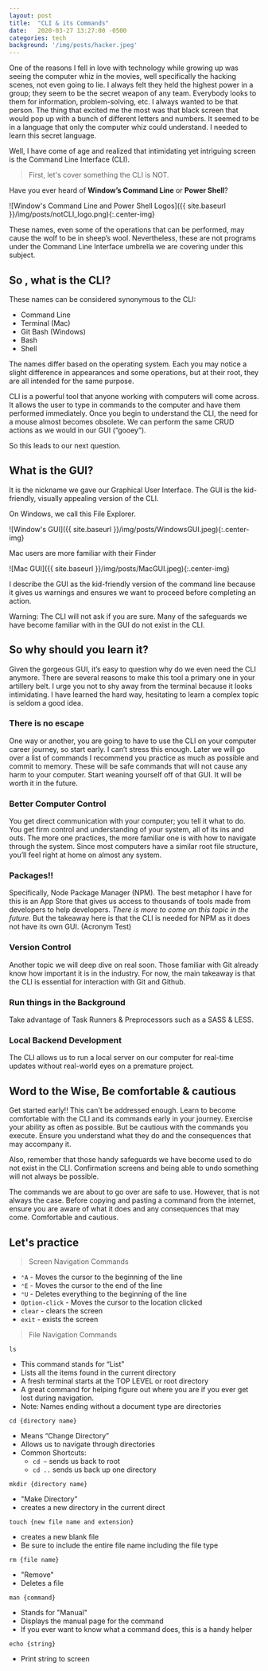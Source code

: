 ```yaml
---
layout: post
title:  "CLI & its Commands"
date:   2020-03-27 13:27:00 -0500
categories: tech
background: '/img/posts/hacker.jpeg'
---
```


One of the reasons I fell in love with technology while growing up was seeing the computer whiz in the movies, well specifically the hacking scenes, not even going to lie. I always felt they held the highest power in a group; they seem to be the secret weapon of any team. Everybody looks to them for information, problem-solving, etc. I always wanted to be that person. The thing that excited me the most was that black screen that would pop up with a bunch of different letters and numbers. It seemed to be in a language that only the computer whiz could understand. I needed to learn this secret language.

Well, I have come of age and realized that intimidating yet intriguing screen is the Command Line Interface (CLI).

> First, let's cover something the CLI is NOT.

Have you ever heard of __Window’s Command Line__ or __Power Shell__?

![Window's Command Line and Power Shell Logos]({{ site.baseurl }}/img/posts/notCLI_logo.png){:.center-img}

These names, even some of the operations that can be performed, may cause the wolf to be in sheep’s wool. Nevertheless, these are not programs under the Command Line Interface umbrella we are covering under this subject.

## So , what is the CLI?

These names can be considered synonymous to the CLI:
- Command Line
- Terminal (Mac)
- Git Bash (Windows)
- Bash
- Shell

The names differ based on the operating system. Each you may notice a slight difference in appearances and some operations, but at their root, they are all intended for the same purpose.

CLI is a powerful tool that anyone working with computers will come across. It allows the user to type in commands to the computer and have them performed immediately.  Once you begin to understand the CLI, the need for a mouse almost becomes obsolete. We can perform the same CRUD actions as we would in our GUI (“gooey”).

So this leads to our next question.

## What is the GUI?

It is the nickname we gave our Graphical User Interface. The GUI is the kid-friendly, visually appealing version of the CLI.

On Windows, we call this File Explorer.

![Window's GUI]({{ site.baseurl }}/img/posts/WindowsGUI.jpeg){:.center-img}

Mac users are more familiar with their Finder

![Mac GUI]({{ site.baseurl }}/img/posts/MacGUI.jpeg){:.center-img}

I describe the GUI as the kid-friendly version of the command line because it gives us warnings and ensures we want to proceed before completing an action. 

Warning: The CLI will not ask if you are sure. Many of the safeguards we have become familiar with in the GUI do not exist in the CLI.

## So why should you learn it?

Given the gorgeous GUI, it’s easy to question why do we even need the CLI anymore. There are several reasons to make this tool a primary one in your artillery belt. I urge you not to shy away from the terminal because it looks intimidating. I have learned the hard way, hesitating to learn a complex topic is seldom a good idea.

### There is no escape

One way or another, you are going to have to use the CLI on your computer career journey, so start early. I can’t stress this enough. Later we will go over a list of commands I recommend you practice as much as possible and commit to memory. These will be safe commands that will not cause any harm to your computer. Start weaning yourself off of that GUI. It will be worth it in the future.

### Better Computer Control

You get direct communication with your computer; you tell it what to do. You get firm control and understanding of your system, all of its ins and outs.  The more one practices, the more familiar one is with how to navigate through the system. Since most computers have a similar root file structure, you’ll feel right at home on almost any system. 

### Packages!!

Specifically, Node Package Manager (NPM). The best metaphor I have for this is an App Store that gives us access to thousands of tools made from developers to help developers. *There is more to come on this topic in the future.* But the takeaway here is that the CLI is needed for NPM as it does not have its own GUI. (Acronym Test)

### Version Control

Another topic we will deep dive on real soon. Those familiar with Git already know how important it is in the industry. For now, the main takeaway is that the CLI is essential for interaction with Git and Github.

### Run things in the Background 

Take advantage of Task Runners & Preprocessors such as a SASS & LESS.

### Local Backend Development

The CLI allows us to run a local server on our computer for real-time updates without real-world eyes on a premature project. 

## Word to the Wise, Be comfortable & cautious

Get started early!! This can't be addressed enough. Learn to become comfortable with the CLI and its commands early in your journey. Exercise your ability as often as possible. But be cautious with the commands you execute. Ensure you understand what they do and the consequences that may accompany it.

Also, remember that those handy safeguards we have become used to do not exist in the CLI. Confirmation screens and being able to undo something will not always be possible. 

The commands we are about to go over are safe to use. However, that is not always the case. Before copying and pasting a command from the internet, ensure you are aware of what it does and any consequences that may come. Comfortable and cautious.

## Let's practice

> Screen Navigation Commands

- `⌃A` - Moves the cursor to the beginning of the line
- `⌃E` - Moves the cursor to the end of the line
- `⌃U` - Deletes everything to the beginning of the line
- `Option-click` - Moves the cursor to the location clicked
- `clear` - clears the screen
- `exit` - exists the screen

> File Navigation Commands

`ls`

- This command stands for “List”
- Lists all the items found in the current directory
- A fresh terminal starts at the TOP LEVEL or root directory
- A great command for helping figure out where you are if you ever get lost during navigation.
- Note: Names ending without a document type are directories

`cd {directory name}`

- Means “Change Directory”
- Allows us to navigate through directories
- Common Shortcuts:
    - `cd ~` sends us back to root
    - `cd ..` sends us back up one directory

`mkdir {directory name}`

- "Make Directory"
- creates a new directory in the current direct

`touch {new file name and extension}` 

- creates a new blank file 
- Be sure to include the entire file name including the file type

`rm {file name}`

- "Remove"
- Deletes a file 

`man {command}`

- Stands for "Manual"
- Displays the manual page for the command
- If you ever want to know what a command does, this is a handy helper

`echo {string}`	

- Print string to screen
